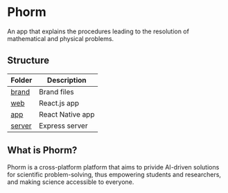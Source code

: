 # Phorm

An app that explains the procedures leading to the resolution of mathematical and physical problems.

## Structure

| **Folder**                | **Description**    |
|---------------------------|--------------------|
| [brand](./brand/)         | Brand files        |
| [web](./web/)             | React.js app       |
| [app](./app/)             | React Native app   |
| [server](./server/)       | Express server     |

## What is Phorm?

Phorm is a cross-platform platform that aims to privide AI-driven solutions for scientific problem-solving, thus empowering students and researchers, and making science accessible to everyone.
